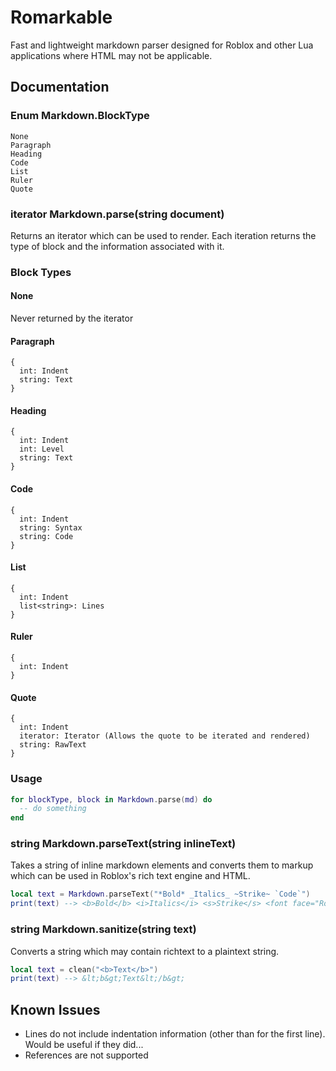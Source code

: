# Romarkable
Fast and lightweight markdown parser designed for Roblox and other Lua applications where HTML may not be applicable.

## Documentation
### Enum Markdown.BlockType

```
None
Paragraph
Heading
Code
List
Ruler
Quote
```

### iterator Markdown.parse(string document)
Returns an iterator which can be used to render. Each iteration returns the type of block and the information associated with it.

### Block Types

#### None
Never returned by the iterator

#### Paragraph
```
{
  int: Indent
  string: Text
}
```

#### Heading
```
{
  int: Indent
  int: Level
  string: Text
}
```

#### Code
```
{
  int: Indent
  string: Syntax
  string: Code
}
```

#### List
```
{
  int: Indent
  list<string>: Lines
}
```

#### Ruler
```
{
  int: Indent
}
```

#### Quote
```
{
  int: Indent
  iterator: Iterator (Allows the quote to be iterated and rendered)
  string: RawText
}
```

### Usage
```lua
for blockType, block in Markdown.parse(md) do
  -- do something
end
```

### string Markdown.parseText(string inlineText)
Takes a string of inline markdown elements and converts them to markup which can be used in Roblox's rich text engine and HTML.

```lua
local text = Markdown.parseText("*Bold* _Italics_ ~Strike~ `Code`")
print(text) --> <b>Bold</b> <i>Italics</i> <s>Strike</s> <font face="RobotoCode">Code</font>
```

### string Markdown.sanitize(string text)
Converts a string which may contain richtext to a plaintext string.

```lua
local text = clean("<b>Text</b>")
print(text) --> &lt;b&gt;Text&lt;/b&gt;
```

## Known Issues

- Lines do not include indentation information (other than for the first line). Would be useful if they did...
- References are not supported
